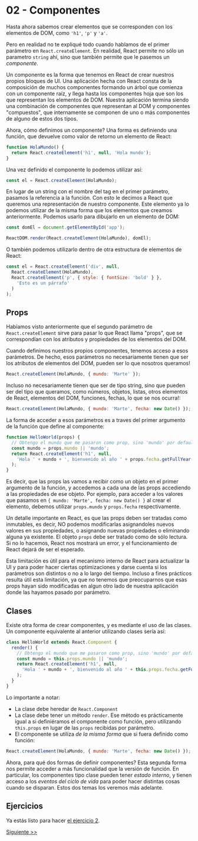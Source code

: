 # 02 - Componentes

Hasta ahora sabemos crear elementos que se corresponden con los elementos de DOM, como `'h1'`, `'p'` y `'a'`.

Pero en realidad no te expliqué todo cuando hablamos de el primer parámetro en `React.createElement`. En realidad, React permite no sólo un parametro `string` ahí, sino que también permite que le pasemos un _componente_.

Un componente es la forma que tenemos en React de crear nuestros propios bloques de UI. Una aplicación hecha con React consta de la composición de muchos componentes formando un árbol que comienza con un componente raíz, y llega hasta los componentes hoja que son los que representan los elementos de DOM. Nuestra aplicación termina siendo una combinación de componentes que representan al DOM y componentes "compuestos", que internamente se componen de uno o más componentes de alguno de estos dos tipos.

Ahora, cómo definimos un componente? Una forma es definiendo una función, que devuelve como valor de retorno un elemento de React:

```js
function HolaMundo() {
  return React.createElement('h1', null, 'Hola mundo');
}
```

Una vez definido el componente lo podemos utilizar así:

```js
const el = React.createElement(HolaMundo);
```

En lugar de un string con el nombre del tag en el primer parámetro, pasamos la referencia a la función. Con esto le decimos a React que queremos una representación de nuestro componente. Este elemento ya lo podemos utilizar de la misma forma que los elementos que creamos anteriormente. Podemos usarlo para dibujarlo en un elemento de DOM:

```js
const domEl = document.getElementById('app');

ReactDOM.render(React.createElement(HolaMundo), domEl);
```

O también podemos utilizarlo dentro de otra estructura de elementos de React:

```js
const el = React.createElement('div', null,
  React.createElement(HolaMundo),
  React.createElement('p', { style: { fontSize: 'bold' } },
    'Esto es un párrafo'
  )
);
```

## Props

Habíamos visto anteriormente que el segundo parámetro de `React.createElement` sirve para pasar lo que React llama "props", que se correspondían con los atributos y propiedades de los elementos del DOM.

Cuando definimos nuestros propios componentes, tenemos acceso a esos parámetros. De hecho, esos parámetros no necesariamente tienen que ser los atributos de elementos del DOM, pueden ser lo que nosotros queramos!

```js
React.createElement(HolaMundo, { mundo: 'Marte' });
```

Incluso no necesariamente tienen que ser de tipo string, sino que pueden ser del tipo que queramos, como números, objetos, listas, otros elementos de React, elementos del DOM, funciones, fechas, lo que se nos ocurra!:

```js
React.createElement(HolaMundo, { mundo: 'Marte', fecha: new Date() });
```

La forma de acceder a esos parámetros es a traves del primer argumento de la función que define al componente:

```js
function HelloWorld(props) {
  // Obtengo el mundo que me pasaron como prop, sino 'mundo' por default.
  const mundo = props.mundo || 'mundo';
  return React.createElement('h1', null,
    'Hola ' + mundo + ', bienvenido al año ' + props.fecha.getFullYear()
  );
}
```

Es decir, que las props las vamos a recibir como un objeto en el primer argumento de la función, y accedemos a cada una de las props accediendo a las propiedades de ese objeto. Por ejemplo, para acceder a los valores que pasamos en `{ mundo: 'Marte', fecha: new Date() }` al crear el elemento, debemos utilizar `props.mundo` y `props.fecha` respectivamente.

Un detalle importante en React, es que las props deben ser tratadas como inmutables, es decir, NO podemos modificarlas asignandoles nuevos valores en sus propiedades, o asignando nuevas propiedades o eliminando alguna ya existente. El objeto `props` debe ser tratado como de sólo lectura. Si no lo hacemos, React nos mostrará un error, y el funcionamiento de React dejará de ser el esperado.

Esta limitación es útil para el mecanismo interno de React para actualizar la UI y para poder hacer ciertas optimizaciones y darse cuenta si los parámetros son distintos o no a lo largo del tiempo. Incluso a fines prácticos resulta útil esta limitación, ya que no tenemos que preocuparnos que esas props hayan sido modificadas en algun otro lado de nuestra aplicación donde las hayamos pasado por parámetro.

## Clases

Existe otra forma de crear componentes, y es mediante el uso de las clases. Un componente equivalente al anterior utilizando clases sería así:

```js
class HelloWorld extends React.Component {
  render() {
    // Obtengo el mundo que me pasaron como prop, sino 'mundo' por default.
    const mundo = this.props.mundo || 'mundo';
    return React.createElement('h1', null,
      'Hola ' + mundo + ', bienvenido al año ' + this.props.fecha.getFullYear()
    );
  }
}
```

Lo importante a notar:

* La clase debe heredar de `React.Component`
* La clase debe tener un método `render`. Ese método es prácticamente igual a si definiéramos el componente como función, pero utilizando `this.props` en lugar de las `props` recibidas por parámetro.
* El componente se utiliza _de la misma forma_ que si fuera definido como función:

```js
React.createElement(HolaMundo, { mundo: 'Marte', fecha: new Date() });
```

Ahora, para qué dos formas de definir componentes? Esta segunda forma nos permite acceder a más funcionalidad que la versión de función. En particular, los componentes tipo clase pueden tener _estado interno_, y tienen acceso a los _eventos del ciclo de vida_ para poder hacer distintas cosas cuando se disparan. Estos dos temas los veremos más adelante.


## Ejercicios

Ya estás listo para hacer [el ejercicio 2](http://localhost:3000/fundamentos/2).


[Siguiente >>](./03-jsx.md)
